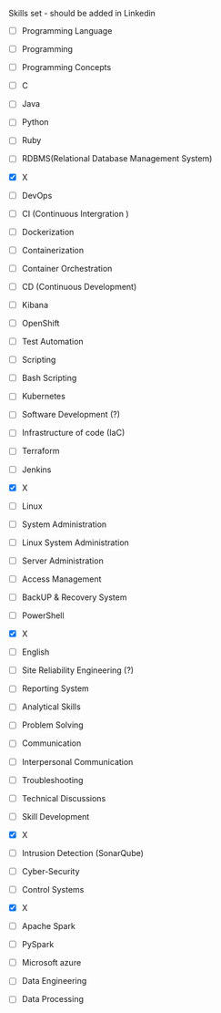 Skills set - should be added in Linkedin
- [ ] Programming Language
- [ ] Programming
- [ ] Programming Concepts
- [ ] C
- [ ] Java
- [ ] Python
- [ ] Ruby
- [ ] RDBMS(Relational Database Management System)
- [x] X
- [ ] DevOps
- [ ] CI (Continuous Intergration )
- [ ] Dockerization
- [ ] Containerization
- [ ] Container Orchestration
- [ ] CD (Continuous Development)
- [ ] Kibana
- [ ] OpenShift
- [ ] Test Automation
- [ ] Scripting
- [ ] Bash Scripting
- [ ] Kubernetes
- [ ] Software Development (?)
- [ ] Infrastructure of code (IaC) 
- [ ] Terraform
- [ ] Jenkins
- [x] X
- [ ] Linux
- [ ] System Administration
- [ ] Linux System Administration
- [ ] Server Administration
- [ ] Access Management
- [ ] BackUP & Recovery System
- [ ] PowerShell
- [x] X
- [ ] English
- [ ] Site Reliability Engineering (?)
- [ ] Reporting System
- [ ] Analytical Skills
- [ ] Problem Solving
- [ ] Communication
- [ ] Interpersonal Communication
- [ ] Troubleshooting
- [ ] Technical Discussions
- [ ] Skill Development
- [x] X
- [ ] Intrusion Detection (SonarQube)
- [ ] Cyber-Security
- [ ] Control Systems
- [x] X
- [ ]  Apache Spark
- [ ] PySpark
- [ ] Microsoft azure
- [ ] Data Engineering
- [ ] Data Processing

